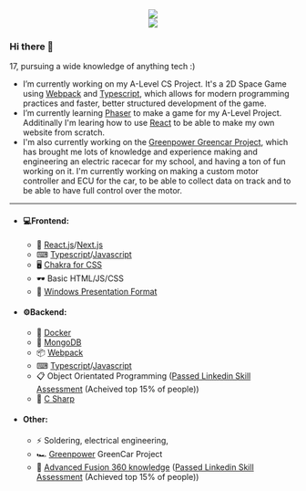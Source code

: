 <div id='badges' align="center">
  <a href="https://www.linkedin.com/in/jack-f-b46175214/">
    <img align="center" src="https://img.shields.io/badge/LinkedIn-blue?logo=linkedin&logoColor=white&style=for-the-badge" />
  </a>
</div>

<div id='profile_views' align="center">
  <img src="https://komarev.com/ghpvc/?username=Magicoo51889&style=flat-square&color=blue" alt=""/>
</div>

<div id='language_stats' align="center">
  <img src="https://github-readme-stats.vercel.app/api/top-langs/?username=Magicoo51889&layout=compact&theme=github_dark&hide_border=true")/>
</div>


### Hi there 👋
17, pursuing a wide knowledge of anything tech :)

-   I’m currently working on my A-Level CS Project. It's a 2D Space Game using [Webpack](https://webpack.js.org/) and [Typescript](https://www.typescriptlang.org/), which allows for modern programming practices and faster, better structured development of the game. 
-   I’m currently learning [Phaser](https://phaser.io/) to make a game for my A-Level Project. Additinally I'm learing how to use [React](https://reactjs.org/) to be able to make my own website from scratch.
-   I'm also currently working on the [Greenpower Greencar Project](https://www.greenpower.co.uk/), which has brought me lots of knowledge and experience making and engineering an electric racecar for my school, and having a ton of fun working on it. I'm currently working on making a custom motor controller and ECU for the car, to be able to collect data on track and to be able to have full control over the motor. 

---

- #### 💻Frontend:
  - 🧪 [React.js](https://reactjs.org/)/[Next.js](https://nextjs.org/)
  - ⌨ [Typescript](https://www.typescriptlang.org/)/[Javascript](https://www.javascript.com/)
  - 🖥 [Chakra for CSS](https://chakra-ui.com/)
  - 🕶 Basic HTML/JS/CSS
  - 🔗 [Windows Presentation Format](https://docs.microsoft.com/en-us/visualstudio/designers/getting-started-with-wpf?view=vs-2022)

- #### ⚙Backend: 
  - 🐳 [Docker](https://www.docker.com/)
  - 🍃 [MongoDB](https://www.mongodb.com/)
  - 📦 [Webpack](https://webpack.js.org/)
  - ⌨ [Typescript](https://www.typescriptlang.org/)/[Javascript](https://www.javascript.com/)
  - 📋 Object Orientated Programming ([Passed Linkedin Skill Assessment](https://www.linkedin.com/posts/jack-f-b46175214_linkedinskillassessment-activity-6953682320088289280-RCd0?utm_source=linkedin_share&utm_medium=member_desktop_web) (Acheived top 15% of people))
  - 🔩 [C Sharp](https://docs.microsoft.com/en-us/dotnet/csharp/)

- #### Other:
  - ⚡ Soldering, electrical engineering, 
  - 🏎 [Greenpower](https://www.greenpower.co.uk/) GreenCar Project 
  - 💾 [Advanced Fusion 360 knowledge](https://www.autodesk.com/products/fusion-360/overview?term=1-YEAR&tab=subscription) ([Passed Linkedin Skill Assessment](https://www.linkedin.com/posts/jack-f-b46175214_linkedinskillassessment-activity-6891886987322679296-v-ub?utm_source=linkedin_share&utm_medium=member_desktop_web) (Achieved top 15% of people))
